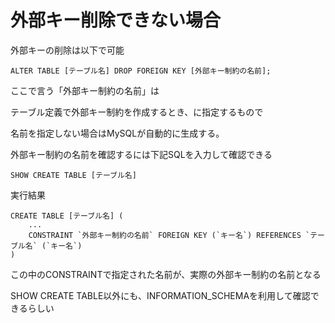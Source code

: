 # 外部キー削除できない場合

外部キーの削除は以下で可能

`ALTER TABLE [テーブル名] DROP FOREIGN KEY [外部キー制約の名前];`

ここで言う「外部キー制約の名前」は

テーブル定義で外部キー制約を作成するとき、に指定するもので

名前を指定しない場合はMySQLが自動的に生成する。


外部キー制約の名前を確認するには下記SQLを入力して確認できる

`SHOW CREATE TABLE [テーブル名]`

実行結果

```
CREATE TABLE [テーブル名] (
    ...
    CONSTRAINT `外部キー制約の名前` FOREIGN KEY (`キー名`) REFERENCES `テーブル名` (`キー名`)
)
```

この中のCONSTRAINTで指定された名前が、実際の外部キー制約の名前となる

SHOW CREATE TABLE以外にも、INFORMATION_SCHEMAを利用して確認できるらしい